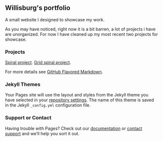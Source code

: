 ## Willisburg's portfolio

A small website I designed to showcase my work.

As you may have noticed, right now it is a bit barren, a lot of projects i have are unorganized. For now I have cleaned up my most recent two projects for showcase.

### Projects

[Spiral project](https://willisburg.github.io/spiral).                                                            [Grid spiral project](https://willisburg.github.io/gridspiral).

For more details see [GitHub Flavored Markdown](https://guides.github.com/features/mastering-markdown/).

### Jekyll Themes

Your Pages site will use the layout and styles from the Jekyll theme you have selected in your [repository settings](https://github.com/Willisburg/willisburg.github.io/settings/pages). The name of this theme is saved in the Jekyll `_config.yml` configuration file.

### Support or Contact

Having trouble with Pages? Check out our [documentation](https://docs.github.com/categories/github-pages-basics/) or [contact support](https://support.github.com/contact) and we’ll help you sort it out.
